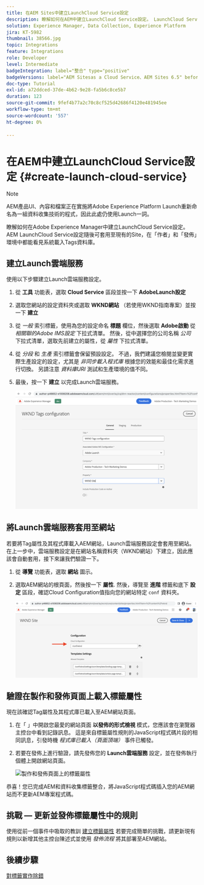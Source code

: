 ```yaml
---
title: 在AEM Sites中建立LaunchCloud Service設定
description: 瞭解如何在AEM中建立LaunchCloud Service設定。 LaunchCloud Service設定隨後可套用至現有的Site，在「作者」和「發佈」環境中都能看見系統載入標籤程式庫。
solution: Experience Manager, Data Collection, Experience Platform
jira: KT-5982
thumbnail: 38566.jpg
topic: Integrations
feature: Integrations
role: Developer
level: Intermediate
badgeIntegration: label="整合" type="positive"
badgeVersions: label="AEM Sitesas a Cloud Service、AEM Sites 6.5" before-title="false"
doc-type: Tutorial
exl-id: a72ddced-37de-4b62-9e28-fa5b6c8ce5b7
duration: 123
source-git-commit: 9fef4b77a2c70c8cf525d42686f4120e481945ee
workflow-type: tm+mt
source-wordcount: '557'
ht-degree: 0%

---
```


# 在AEM中建立LaunchCloud Service設定 {#create-launch-cloud-service}

>[!NOTE]
>
>AEM產品UI、內容和檔案正在實施將Adobe Experience Platform Launch重新命名為一組資料收集技術的程式，因此此處仍使用Launch一詞。

瞭解如何在Adobe Experience Manager中建立LaunchCloud Service設定。 AEM LaunchCloud Service設定隨後可套用至現有的Site，在「作者」和「發佈」環境中都能看見系統載入Tags資料庫。

## 建立Launch雲端服務

使用以下步驟建立Launch雲端服務設定。

1. 從 **工具** 功能表，選取 **Cloud Service** 區段並按一下 **AdobeLaunch設定**

1. 選取您網站的設定資料夾或選取 **WKND網站** （若使用WKND指南專案）並按一下 **建立**

1. 從 _一般_ 索引標籤，使用為您的設定命名 **標題** 欄位，然後選取 **Adobe啟動** 從 _相關聯的Adobe IMS設定_ 下拉式清單。 然後，從中選擇您的公司名稱 _公司_ 下拉式清單，選取先前建立的屬性，從 _屬性_ 下拉式清單。

1. 從 _分段_ 和 _生產_ 索引標籤會保留預設設定。 不過，我們建議您檢閱並變更實際生產設定的設定，尤其是 _非同步載入程式庫_ 根據您的效能和最佳化需求進行切換。 另請注意 _資料庫URI_ 測試和生產環境的值不同。

1. 最後，按一下 **建立** 以完成Launch雲端服務。

   ![啟動Cloud Service設定](assets/launch-cloud-services-config.png)

## 將Launch雲端服務套用至網站

若要將Tag屬性及其程式庫載入AEM網站，Launch雲端服務設定會套用至網站。 在上一步中，雲端服務設定是在網站名稱資料夾（WKND網站）下建立，因此應該會自動套用，接下來讓我們驗證一下。

1. 從 **導覽** 功能表，選取 **網站** 圖示。

1. 選取AEM網站的根頁面，然後按一下 **屬性**. 然後，導覽至 **進階** 標籤和底下 **設定** 區段，確認Cloud Configuration值指向您的網站特定 `conf` 資料夾。

   ![套用Cloud Service設定至網站](assets/apply-cloud-services-config-to-site.png)

## 驗證在製作和發佈頁面上載入標籤屬性

現在該確認Tag屬性及其程式庫已載入至AEM網站頁面。

1. 在「 」中開啟您最愛的網站頁面 **以發佈的形式檢視** 模式，您應該會在瀏覽器主控台中看到記錄訊息。 這是來自標籤屬性規則的JavaScript程式碼片段的相同訊息，引發時機 _程式庫已載入（頁面頂端）_ 事件已觸發。

1. 若要在發佈上進行驗證，請先發佈您的 **Launch雲端服務** 設定，並在發佈執行個體上開啟網站頁面。

   ![製作和發佈頁面上的標籤屬性](assets/tag-property-on-author-publish-pages.png)

恭喜！您已完成AEM和資料收集標籤整合，將JavaScript程式碼插入您的AEM網站而不更新AEM專案程式碼。

## 挑戰 — 更新並發佈標籤屬性中的規則

使用從前一個事件中吸取的教訓 [建立標籤屬性](./create-tag-property.md) 若要完成簡單的挑戰，請更新現有規則以新增其他主控台陳述式並使用 _發佈流程_ 將其部署至AEM網站。

## 後續步驟

[對標籤實作除錯](debug-tags-implementation.md)
